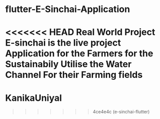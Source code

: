 # flutter-E-Sinchai-Application
<<<<<<< HEAD
Real World Project
E-sinchai is the live project  Application for the Farmers for the Sustainabily Utilise the Water Channel For their Farming fields 
=======
# KanikaUniyal
>>>>>>> 4ce4e4c (e-sinchai-flutter)
